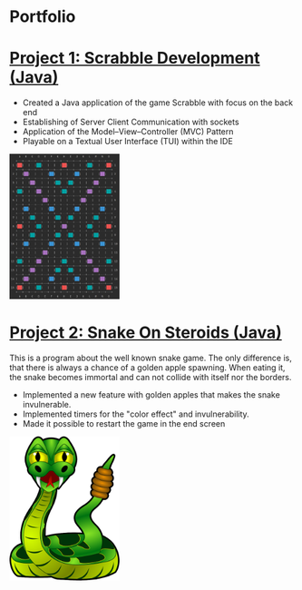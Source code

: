 # Portfolio
# [Project 1: Scrabble Development (Java)](https://github.com/Maxim020/ProjectGame)
- Created a Java application of the game Scrabble with focus on the back end
- Establishing of Server Client Communication with sockets
- Application of the Model–View–Controller (MVC) Pattern
- Playable on a Textual User Interface (TUI) within the IDE

<img src="https://github.com/yasinfahmy/Portfolio/blob/main/images/ScrabbleBoard.JPG" width="194" height="256" />

# [Project 2: Snake On Steroids (Java)](https://github.com/yasinfahmy/Snake-On-Steroids)
This is a program about the well known snake game. The only difference is, that there is always a chance of a golden apple spawning. When eating it, the snake becomes immortal and can not collide with itself nor the borders.
- Implemented a new feature with golden apples that makes the snake invulnerable.
- Implemented timers for the "color effect" and invulnerability.
- Made it possible to restart the game in the end screen

<img src="https://github.com/yasinfahmy/Portfolio/blob/main/images/SnakeOnSteroids.png" width="194" height="254"/>
